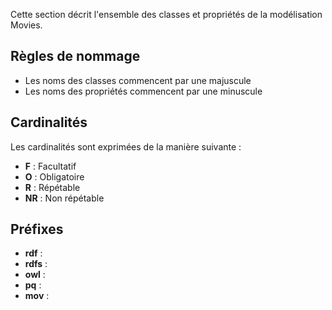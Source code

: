 Cette section décrit l'ensemble des classes et propriétés de la modélisation Movies.

## Règles de nommage

* Les noms des classes commencent par une majuscule
* Les noms des propriétés commencent par une minuscule

## Cardinalités

Les cardinalités sont exprimées de la manière suivante :

* **F** : Facultatif
* **O** : Obligatoire
* **R** : Répétable
* **NR** : Non répétable

## Préfixes

* **rdf** :
* **rdfs** :
* **owl** :
* **pq** :
* **mov** :
